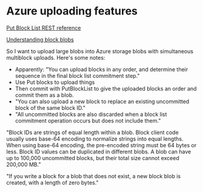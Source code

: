# Azure uploading features

[Put Block List REST reference](https://docs.microsoft.com/en-us/rest/api/storageservices/Put-Block-List?redirectedfrom=MSDN)

[Understanding block blobs](https://docs.microsoft.com/en-us/rest/api/storageservices/Understanding-Block-Blobs--Append-Blobs--and-Page-Blobs?redirectedfrom=MSDN)

So I want to upload large blobs into Azure storage blobs with simultaneous multiblock uploads. Here's some notes:
* Apparently: "You can upload blocks in any order, and determine their sequence in the final block list commitment step."
* Use Put blocks to upload things
* Then commit with PutBlockList to give the uploaded blocks an order and commit them as a blob.
* "You can also upload a new block to replace an existing uncommitted block of the same block ID."
* "All uncommitted blocks are also discarded when a block list commitment operation occurs but does not include them."


"Block IDs are strings of equal length within a blob. Block client code usually uses base-64 encoding to normalize strings into equal lengths. When using base-64 encoding, the pre-encoded string must be 64 bytes or less. Block ID values can be duplicated in different blobs. A blob can have up to 100,000 uncommitted blocks, but their total size cannot exceed 200,000 MB."

"If you write a block for a blob that does not exist, a new block blob is created, with a length of zero bytes."

